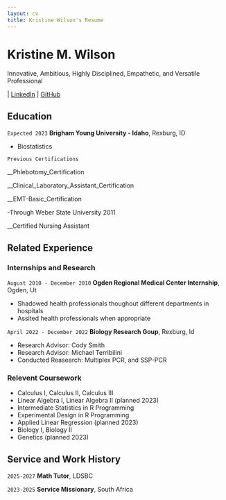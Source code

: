 ```yaml
---
layout: cv
title: Kristine Wilson's Resume
---
```

# Kristine M. Wilson

Innovative, Ambitious, Highly Disciplined, Empathetic, and Versatile Professional

<div id="webaddress">
| <a href="https://www.linkedin.com/groups/13537407/">LinkedIn</a>
| <a href="https://github.com/byuids-resumes">GitHub</a>
</div>

<!-- https://www.monique.tech/the-art-of-markdown -->

## Education

`Expected 2023`
__Brigham Young University - Idaho__, Rexburg, ID

- Biostatistics

`Previous Certifications`

__Phlebotomy_Certification

__Clinical_Laboratory_Assistant_Certification

__EMT-Basic_Certification

-Through Weber State University 2011

__Certified Nursing Assistant

## Related Experience

### Internships and Research

`August 2010 - December 2010`
__Ogden Regional Medical Center Internship__, Ogden, Ut

- Shadowed health professionals thoughout different departments in hospitals
- Assited health professionals when appropriate

`April 2022 - December 2022`
__Biology Research Goup__, Rexburg, Id

- Research Advisor: Cody Smith
- Research Advisor: Michael Terribilini
- Conducted Reasearch: Multiplex PCR, and SSP-PCR

### Relevent Coursework

- Calculus I, Calculus II, Calculus III
- Linear Algebra I, Linear Algebra II (planned 2023)
- Intermediate Statistics in R Programming
- Experimental Design in R Programming
- Applied Linear Regression (planned 2023) 
- Biology I, Biology II
- Genetics (planned 2023)


## Service and Work History

`2025-2027`
__Math Tutor__, LDSBC


`2023-2025`
__Service Missionary__, South Africa



<!-- ### Footer

Last updated: December 2022 -->


